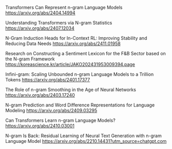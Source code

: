 Transformers Can Represent n-gram Language Models
https://arxiv.org/abs/2404.14994

Understanding Transformers via N-gram Statistics
https://arxiv.org/abs/2407.12034

N-Gram Induction Heads for In-Context RL: Improving Stability and Reducing Data Needs
https://arxiv.org/abs/2411.01958

Research on Constructing a Sentiment Lexicon for the F&B Sector based on the N-gram Framework
https://koreascience.kr/article/JAKO202431953009394.page

Infini-gram: Scaling Unbounded n-gram Language Models to a Trillion Tokens
https://arxiv.org/abs/2401.17377

The Role of n-gram Smoothing in the Age of Neural Networks
https://arxiv.org/abs/2403.17240

N-gram Prediction and Word Difference Representations for Language Modeling
https://arxiv.org/abs/2409.03295

Can Transformers Learn n-gram Language Models?
https://arxiv.org/abs/2410.03001

N-gram Is Back: Residual Learning of Neural Text Generation with n-gram Language Model
https://arxiv.org/abs/2210.14431?utm_source=chatgpt.com
